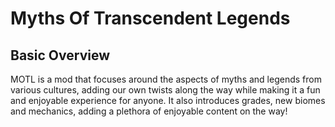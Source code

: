 # Myths Of Transcendent Legends 
## Basic Overview
MOTL is a mod that focuses around the aspects of myths and legends from various cultures, adding our own twists along the way while making it a fun and enjoyable experience for anyone. It also introduces grades, new biomes and mechanics, adding a plethora of enjoyable content on the way!
